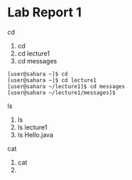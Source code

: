 # Lab Report 1

cd
1. cd
2. cd lecture1
3. cd messages

```
[user@sahara ~]$ cd
[user@sahara ~]$ cd lecture1
[user@sahara ~/lecture1]$ cd messages
[user@sahara ~/lecture1/messages]$
```

ls
1. ls
2. ls lecture1
3. ls Hello.java

cat
1. cat 
1. 
